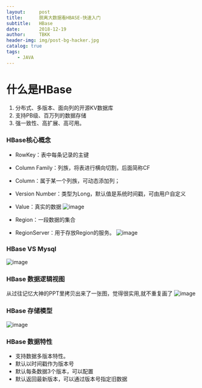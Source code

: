 ```yaml
---
layout:     post
title:      脱离大数据看HBASE-快速入门
subtitle:   HBase
date:       2018-12-19
author:     TBKK
header-img: img/post-bg-hacker.jpg
catalog: true
tags:
    - JAVA
---
```



# 什么是HBase

1. 分布式、多版本、面向列的开源KV数据库
2. 支持PB级、百万列的数据存储
3. 强一致性、高扩展、高可用。



### HBase核心概念

* RowKey：表中每条记录的主键
* Column Family：列族，将表进行横向切割，后面简称CF
* Column：属于某一个列族，可动态添加列； 
* Version Number：类型为Long，默认值是系统时间戳，可由用户自定义
* Value：真实的数据
![image](http://www.qinxinfeng.com/img/hbase/1.jpg)

* Region：一段数据的集合
* RegionServer：用于存放Region的服务。
![image](http://www.qinxinfeng.com/img/hbase/2.jpg)

### HBase VS Mysql
![image](http://www.qinxinfeng.com/img/hbase/3.jpg)

### HBase 数据逻辑视图
从过往记忆大神的PPT里拷贝出来了一张图，觉得很实用,就不重复画了
![image](http://www.qinxinfeng.com/img/hbase/4.jpg)

### HBase 存储模型
![image](http://www.qinxinfeng.com/img/hbase/5.jpg)

### HBase 数据特性
* 支持数据多版本特性。
* 默认以时间戳作为版本号
* 默认每条数据3个版本，可以配置
* 默认返回最新版本，可以通过版本号指定旧数据
 

